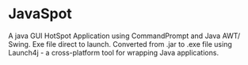 # JavaSpot
A java GUI HotSpot Application using CommandPrompt and Java AWT/ Swing. Exe file direct to launch. Converted from .jar to .exe file using Launch4j - a cross-platform tool for wrapping Java applications.
